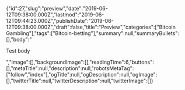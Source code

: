 {"id":27,"slug":"preview","date":"2019-06-12T09:38:00.000Z","lastmod":"2019-06-12T09:44:23.000Z","publishDate":"2019-06-12T09:38:00.000Z","draft":false,"title":"Preview","categories":["Bitcoin Gambling"],"tags":["Bitcoin-betting"],"summary":null,"summaryBullets":[],"body":"<p>Test body</p>","image":[],"backgroundImage":[],"readingTime":6,"buttons":[],"metaTitle":null,"description":null,"robotsMetaTag":["follow","index"],"ogTitle":null,"ogDescription":null,"ogImage":[],"twitterTitle":null,"twitterDescription":null,"twitterImage":[]}
